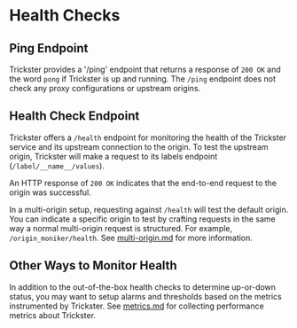 # Health Checks

## Ping Endpoint
Trickster provides a '/ping' endpoint that returns a response of `200 OK` and the word `pong` if Trickster is up and running.  The `/ping` endpoint does not check any proxy configurations or upstream origins.

## Health Check Endpoint
Trickster offers a `/health` endpoint for monitoring the health of the Trickster service and its upstream connection to the origin.  To test the upstream origin, Trickster will make a request to its labels endpoint (`/label/__name__/values`).

An HTTP response of `200 OK` indicates that the end-to-end request to the origin was successful.

In a multi-origin setup, requesting against `/health` will test the default origin. You can indicate a specific origin to test by crafting requests in the same way a normal multi-origin request is structured. For example, `/origin_moniker/health`. See [multi-origin.md](multi-origin.md) for more information.

## Other Ways to Monitor Health

In addition to the out-of-the-box health checks to determine up-or-down status, you may want to setup alarms and thresholds based on the metrics instrumented by Trickster. See [metrics.md](metrics.md) for collecting performance metrics about Trickster.
